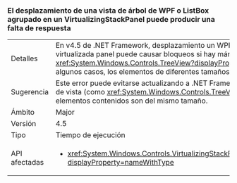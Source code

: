 ### <a name="scrolling-a-wpf-treeview-or-grouped-listbox-in-a-virtualizingstackpanel-can-cause-a-hang"></a>El desplazamiento de una vista de árbol de WPF o ListBox agrupado en un VirtualizingStackPanel puede producir una falta de respuesta

|   |   |
|---|---|
|Detalles|En v4.5 de .NET Framework, desplazamiento un WPF <xref:System.Windows.Controls.TreeView?displayProperty=name> en una pila virtualizada panel puede causar bloqueos si hay márgenes en la ventanilla (entre los elementos de la <xref:System.Windows.Controls.TreeView?displayProperty=name>, por ejemplo, o en un elemento ItemsPresenter). Además, en algunos casos, los elementos de diferentes tamaños de la vista pueden originar inestabilidad aun cuando no haya márgenes.|
|Sugerencia|Este error puede evitarse actualizando a .NET Framework 4.5.1. Como alternativa, se pueden quitar los márgenes de colecciones de vista (como <xref:System.Windows.Controls.TreeView?displayProperty=name>s) en la pila virtualizado paneles si todos los elementos contenidos son del mismo tamaño.|
|Ámbito|Major|
|Versión|4.5|
|Tipo|Tiempo de ejecución|
|API afectadas|<ul><li><xref:System.Windows.Controls.VirtualizingStackPanel.SetIsVirtualizing(System.Windows.DependencyObject,System.Boolean)?displayProperty=nameWithType></li></ul>|

